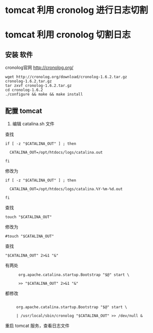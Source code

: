 # tomcat 利用 cronolog 进行日志切割



# tomcat 利用 cronolog 切割日志


## 安装 软件

cronolog官网
http://cronolog.org/

```
wget http://cronolog.org/download/cronolog-1.6.2.tar.gz
cronolog-1.6.2.tar.gz
tar zxvf cronolog-1.6.2.tar.gz
cd cronolog-1.6.2
./configure && make && make install
```
 

## 配置 tomcat 


1. 编辑 catalina.sh 文件

查找

```
if [ -z "$CATALINA_OUT" ] ; then

  CATALINA_OUT=/opt/htdocs/logs/catalina.out

fi
```
 
修改为

```
if [ -z "$CATALINA_OUT" ] ; then

  CATALINA_OUT=/opt/htdocs/logs/catalina.%Y-%m-%d.out

fi
```

查找   

```
touch "$CATALINA_OUT"
```

修改为

```
#touch "$CATALINA_OUT"
```
  

查找 

```
"$CATALINA_OUT" 2>&1 "&"
```

有两处

```
      org.apache.catalina.startup.Bootstrap "$@" start \

      >> "$CATALINA_OUT" 2>&1 "&"
```
 

都修改

 ```

      org.apache.catalina.startup.Bootstrap "$@" start \

      | /usr/local/sbin/cronolog "$CATALINA_OUT" >> /dev/null &
```
 
重启 tomcat 服务，查看日志文件

